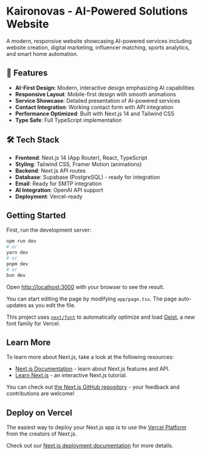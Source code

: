 # Kaironovas - AI-Powered Solutions Website

A modern, responsive website showcasing AI-powered services including website creation, digital marketing, influencer matching, sports analytics, and smart home automation.

## 🚀 Features

- **AI-First Design**: Modern, interactive design emphasizing AI capabilities
- **Responsive Layout**: Mobile-first design with smooth animations
- **Service Showcase**: Detailed presentation of AI-powered services
- **Contact Integration**: Working contact form with API integration
- **Performance Optimized**: Built with Next.js 14 and Tailwind CSS
- **Type Safe**: Full TypeScript implementation

## 🛠 Tech Stack

- **Frontend**: Next.js 14 (App Router), React, TypeScript
- **Styling**: Tailwind CSS, Framer Motion (animations)
- **Backend**: Next.js API routes
- **Database**: Supabase (PostgreSQL) - ready for integration
- **Email**: Ready for SMTP integration
- **AI Integration**: OpenAI API support
- **Deployment**: Vercel-ready

## Getting Started

First, run the development server:

```bash
npm run dev
# or
yarn dev
# or
pnpm dev
# or
bun dev
```

Open [http://localhost:3000](http://localhost:3000) with your browser to see the result.

You can start editing the page by modifying `app/page.tsx`. The page auto-updates as you edit the file.

This project uses [`next/font`](https://nextjs.org/docs/app/building-your-application/optimizing/fonts) to automatically optimize and load [Geist](https://vercel.com/font), a new font family for Vercel.

## Learn More

To learn more about Next.js, take a look at the following resources:

- [Next.js Documentation](https://nextjs.org/docs) - learn about Next.js features and API.
- [Learn Next.js](https://nextjs.org/learn) - an interactive Next.js tutorial.

You can check out [the Next.js GitHub repository](https://github.com/vercel/next.js) - your feedback and contributions are welcome!

## Deploy on Vercel

The easiest way to deploy your Next.js app is to use the [Vercel Platform](https://vercel.com/new?utm_medium=default-template&filter=next.js&utm_source=create-next-app&utm_campaign=create-next-app-readme) from the creators of Next.js.

Check out our [Next.js deployment documentation](https://nextjs.org/docs/app/building-your-application/deploying) for more details.
